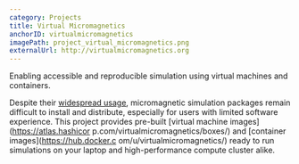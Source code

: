 ```yaml
---
category: Projects
title: Virtual Micromagnetics
anchorID: virtualmicromagnetics
imagePath: project_virtual_micromagnetics.png
externalUrl: http://virtualmicromagnetics.org
---
```


Enabling accessible and reproducible simulation using virtual machines and
containers.

Despite their [widespread usage](http://math.nist.gov/oommf/oommf_cites.html),
micromagnetic simulation packages remain difficult to install and distribute,
especially for users with limited software experience.
This project provides pre-built [virtual machine images](https://atlas.hashicor
p.com/virtualmicromagnetics/boxes/) and [container images](https://hub.docker.c
om/u/virtualmicromagnetics/) ready to run simulations on your laptop and
high-performance compute cluster alike.